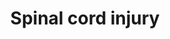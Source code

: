 ---
annotations:
- id: CL:0002606
  parent: animal cell
  type: Cell Type Ontology
  value: astrocyte of the spinal cord
- id: PW:0000013
  parent: disease pathway
  type: Pathway Ontology
  value: disease pathway
- id: DOID:2055
  parent: disease of mental health
  type: Disease Ontology
  value: post-traumatic stress disorder
- id: DOID:319
  parent: central nervous system disease
  type: Disease Ontology
  value: spinal cord disease
- id: PW:0000178
  parent: disease pathway
  type: Pathway Ontology
  value: neurological disorder pathway
authors:
- DMicael
- MaintBot
- Nsalomonis
- Egonw
- Ariutta
- Mkutmon
- Evelo
- Zari
- Khanspers
- Lindarieswijk
- DeSl
- Eweitz
- Susan
communities:
- CIRM_Related
description: This pathway provides an overview of cell types, therapeutic targets,
  drugs, new proposed targets and pathways implicated in spinal cord injury. Spinal
  cord injury is a complex multistep process that involves the regulation of gene
  expression and signaling in motor neurons, oligodentrocytes, microglia, and astrocytes
  that trigger immediate immune responses lasting several weeks. Within 24 hours,
  chemoattractants  and cytokines released from the site of injury activate neutrophils
  which further recruit B and T cells or recruit monocytes that ultimately result
  in infiltration and activation by microglia and macrophages. These immune responses
  result in inflammation, excitotoxicity, cell death, formation of glial scar, and
  suppression of axonal regeneration. An increase in the expression of cell cycle
  genes further results in proliferation of astrocytes and microglia that leads to
  apoptosis and necrosis of oligodentrocytes and neurons. An example therapy is the
  administration of the immunosuppressant FK506, also used in transplantation to offer
  neuroprotection.  Proteins on this pathway have targeted assays available via the
  [https://assays.cancer.gov/available_assays?wp_id=WP2431 CPTAC Assay Portal].
last-edited: 2022-01-11
organisms:
- Homo sapiens
redirect_from:
- /index.php/Pathway:WP2431
- /instance/WP2431
revision: null
schema-jsonld:
- '@context': https://schema.org/
  '@id': https://wikipathways.github.io/pathways/WP2431.html
  '@type': Dataset
  creator:
    '@type': Organization
    name: WikiPathways
  description: This pathway provides an overview of cell types, therapeutic targets,
    drugs, new proposed targets and pathways implicated in spinal cord injury. Spinal
    cord injury is a complex multistep process that involves the regulation of gene
    expression and signaling in motor neurons, oligodentrocytes, microglia, and astrocytes
    that trigger immediate immune responses lasting several weeks. Within 24 hours,
    chemoattractants  and cytokines released from the site of injury activate neutrophils
    which further recruit B and T cells or recruit monocytes that ultimately result
    in infiltration and activation by microglia and macrophages. These immune responses
    result in inflammation, excitotoxicity, cell death, formation of glial scar, and
    suppression of axonal regeneration. An increase in the expression of cell cycle
    genes further results in proliferation of astrocytes and microglia that leads
    to apoptosis and necrosis of oligodentrocytes and neurons. An example therapy
    is the administration of the immunosuppressant FK506, also used in transplantation
    to offer neuroprotection.  Proteins on this pathway have targeted assays available
    via the [https://assays.cancer.gov/available_assays?wp_id=WP2431 CPTAC Assay Portal].
  keywords:
  - 2-Methoxyestradiol
  - ACAN
  - AIF1
  - ANXA1
  - APEX1
  - AQP1
  - AQP4
  - ARG1
  - Arachidonic acid
  - BCAN
  - BDNF
  - BTG2
  - C1QB
  - C5
  - CASP3
  - CCL2
  - CCND1
  - CCNG1
  - CCR2
  - CD47
  - CDC42
  - CDK1
  - CDK2
  - CDK4
  - CDKN1B
  - CHST11
  - COL2A1
  - COL4A1
  - CSPG4
  - CXCL1
  - CXCL10
  - CXCL2
  - CXCL8
  - E2F1
  - E2F5
  - EGFR
  - EGR1
  - EPHA4
  - EPHNB2
  - FBR
  - FCGR2A
  - FECHP1
  - FK506
  - FKBP1A
  - FOS
  - FOXO3
  - GADD45A
  - GAP43
  - GDNF
  - GFAP
  - GJA1
  - GRIN1
  - ICAM1
  - IFNG
  - IL1A
  - IL1B
  - IL1R1
  - IL2
  - IL4
  - IL6
  - KLK8
  - LEP
  - LGALS3
  - LILRB3
  - LTB
  - LTB4
  - LTB4R
  - MAG
  - MAPK1
  - MAPK3
  - MBP
  - MIF
  - MIR23B
  - MMP12
  - MMP9
  - MYC
  - NCAN
  - NGFR
  - 'NO'
  - NOS1
  - NOS2
  - NOX4
  - NR4A1
  - NTN1
  - OMG
  - Olomoucine
  - PD 168393
  - PDYN
  - PGH2
  - PLA2G2A
  - PLA2G5
  - PLA2G6
  - PLXNA2
  - PPP3CA
  - PRB1
  - PRKCA
  - PTGS2
  - PTPRA
  - PTPRZ1
  - RAC1
  - RB1
  - RGMA
  - RHOA
  - RHOB
  - RHOC
  - ROCK2
  - ROS
  - RTN4
  - RTN4R
  - SELP
  - SEMA6A
  - SLIT1
  - SLIT2
  - SLIT3
  - SOX9
  - TACR1
  - TGFB1
  - TLR4
  - TNF
  - TNFSF13
  - TNFSF13B
  - TP53
  - VCAN
  - VIM
  - XYLT1
  - ZFP36
  - melittin
  license: CC0
  name: Spinal cord injury
seo: CreativeWork
title: Spinal cord injury
wpid: WP2431
---